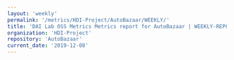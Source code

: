 ```yaml
---
layout: 'weekly'
permalink: '/metrics/HDI-Project/AutoBazaar/WEEKLY/'
title: 'DAI Lab OSS Metrics Metrics report for AutoBazaar | WEEKLY-REPORT-2019-12-08'
organization: 'HDI-Project'
repository: 'AutoBazaar'
current_date: '2019-12-08'
---
```

